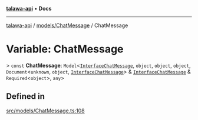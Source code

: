 [**talawa-api**](../../../README.md) • **Docs**

***

[talawa-api](../../../modules.md) / [models/ChatMessage](../README.md) / ChatMessage

# Variable: ChatMessage

\> `const` **ChatMessage**: `Model`\<[`InterfaceChatMessage`](../interfaces/InterfaceChatMessage.md), `object`, `object`, `object`, `Document`\<`unknown`, `object`, [`InterfaceChatMessage`](../interfaces/InterfaceChatMessage.md)\> & [`InterfaceChatMessage`](../interfaces/InterfaceChatMessage.md) & `Required`\<`object`\>, `any`\>

## Defined in

[src/models/ChatMessage.ts:108](https://github.com/PalisadoesFoundation/talawa-api/blob/92443bb6a5ff3ed66457149a509401986a82e570/src/models/ChatMessage.ts#L108)
